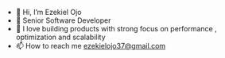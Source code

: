 - 👋 Hi, I’m Ezekiel Ojo
- 👀 Senior Software Developer  
- 🌱 I love building products with strong focus on performance , optimization and scalability
- 📫 How to reach me ezekielojo37@gmail.com

<!---
ezekiel37/ezekiel37 is a ✨ special ✨ repository because its `README.md` (this file) appears on your GitHub profile.
You can click the Preview link to take a look at your changes.
--->
